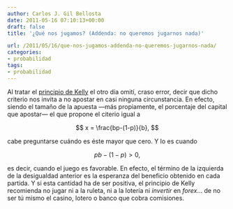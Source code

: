 ```yaml
---
author: Carlos J. Gil Bellosta
date: 2011-05-16 07:10:13+00:00
draft: false
title: '¿Qué nos jugamos? (Addenda: no queremos jugarnos nada)'

url: /2011/05/16/que-nos-jugamos-addenda-no-queremos-jugarnos-nada/
categories:
- probabilidad
tags:
- probabilidad
---
```


Al tratar el [principio de Kelly](http://www.datanalytics.com/2011/05/12/%C2%BFque-nos-jugamos/) el otro día omití, craso error, decir que dicho criterio nos invita a no apostar en casi ninguna circunstancia. En efecto, siendo el tamaño de la apuesta —más propiamente, el porcentaje del capital que apostar— el que propone el citerio igual a



$$ x = \frac{bp-(1-p)}{b}, $$



cabe preguntarse cuándo es éste mayor que cero. Y lo es cuando



$$pb - (1-p) > 0, $$



es decir, cuando el juego es favorable. En efecto, el término de la izquierda de la desigualdad anterior es la esperanza del beneficio obtenido en cada partida. Y si esta cantidad ha de ser positiva, el principio de Kelly recomienda no jugar ni a la ruleta, ni a la lotería ni _invertir_ en _forex_... de no ser tú mismo el casino, lotero o banco que cobra comisiones.
